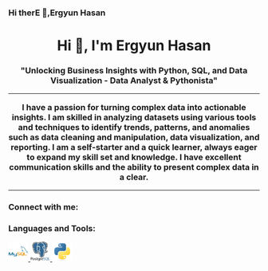 ### Hi therE 👋,Ergyun Hasan

 <h1 align="center">Hi 👋, I'm Ergyun Hasan</h1>
<h3 align="center">"Unlocking Business Insights with Python, SQL, and Data Visualization - Data Analyst & Pythonista"
<hr>
I have a passion for turning complex data into actionable insights. I am skilled in analyzing datasets using various tools and techniques to identify trends, patterns, and anomalies such as data cleaning and manipulation, data visualization, and reporting. I am a self-starter and a quick learner, always eager to expand my skill set and knowledge. I have excellent communication skills and the ability to present complex data in a clear.</h3><hr>

<h3 align="left">Connect with me:</h3>
<p align="left">
</p>

<h3 align="left">Languages and Tools:</h3>
<p align="left"> <a href="https://www.mysql.com/" target="_blank" rel="noreferrer"> <img src="https://raw.githubusercontent.com/devicons/devicon/master/icons/mysql/mysql-original-wordmark.svg" alt="mysql" width="40" height="40"/> </a> <a href="https://www.postgresql.org" target="_blank" rel="noreferrer"> <img src="https://raw.githubusercontent.com/devicons/devicon/master/icons/postgresql/postgresql-original-wordmark.svg" alt="postgresql" width="40" height="40"/> </a> <a href="https://www.python.org" target="_blank" rel="noreferrer"> <img src="https://raw.githubusercontent.com/devicons/devicon/master/icons/python/python-original.svg" alt="python" width="40" height="40"/> </a> </p>


